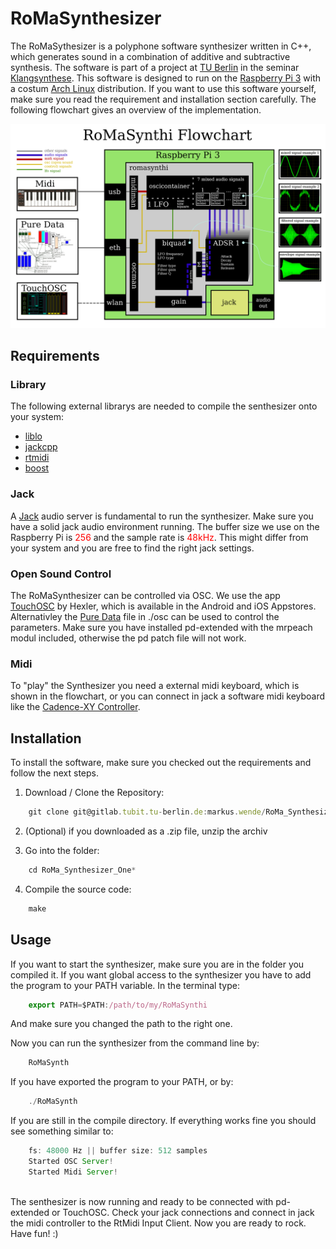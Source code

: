# RoMaSynthesizer
The RoMaSythesizer is a polyphone software synthesizer written in C++, which generates sound 
in a combination of additive and subtractive synthesis. The software is part of 
a project at [TU Berlin](http://www.ak.tu-berlin.de) in the seminar 
[Klangsynthese](https://gitlab.tubit.tu-berlin.de/henrikvoncoler/Klangsynthese_PI). 
This software is designed to run on the [Raspberry Pi 3](https://www.raspberrypi.org/products/raspberry-pi-3-model-b/) 
with a costum [Arch Linux](https://www.archlinux.org/) distribution. If you want
to use this software yourself, make sure you read the requirement and installation 
section carefully. The following flowchart gives an overview of the implementation.

<p align="center">
    <img src="./Flowchart.png" width="800">
</p>

## Requirements
### Library
The following external librarys are needed to compile the senthesizer onto your 
system:  
* [liblo](http://liblo.sourceforge.net/)
* [jackcpp](https://github.com/x37v/jackcpp)
* [rtmidi](https://www.music.mcgill.ca/~gary/rtmidi/index.html#download)
* [boost](http://www.boost.org/)

### Jack
A [Jack](http://www.jackaudio.org/) audio server is fundamental to run the 
synthesizer. Make sure you have a solid jack audio environment running. The 
buffer size we use on the Raspberry Pi is <span style="color:red">256</span> 
and the sample rate is <span style="color:red">48kHz</span>. This might differ 
from your system and you are free to find the right jack settings.

### Open Sound Control
The RoMaSynthesizer can be controlled via OSC. We use the app [TouchOSC](https://hexler.net/software/touchosc) by 
Hexler, which is available in the Android and iOS Appstores.
Alternativley the [Pure Data](https://puredata.info/downloads/pd-extended) file in ./osc can be used to control the parameters. 
Make sure you have installed pd-extended with the mrpeach modul included, otherwise 
the pd patch file will not work.

### Midi
To "play" the Synthesizer you need a external midi keyboard, which is shown in 
the flowchart, or you can connect in jack a software midi keyboard like the 
[Cadence-XY Controller](http://kxstudio.linuxaudio.org/Applications:Cadence-XYController).

## Installation
To install the software, make sure you checked out the requirements and follow the 
next steps.

1. Download / Clone the Repository:

```javascript
    git clone git@gitlab.tubit.tu-berlin.de:markus.wende/RoMa_Synthesizer_One.git
```
2. (Optional) if you downloaded as a .zip file, unzip the archiv

3. Go into the folder:

```javascript
    cd RoMa_Synthesizer_One*
```
4. Compile the source code:

```javascript
    make
```

## Usage
If you want to start the synthesizer, make sure you are in the folder you 
compiled it. If you want global access to the synthesizer you have to add the 
program to your PATH variable. In the terminal type: 
```javascript
    export PATH=$PATH:/path/to/my/RoMaSynthi
```
And make sure you changed the path to the right one. 

Now you can run the synthesizer from the command line by:

```javascript
    RoMaSynth
```

If you have exported the program to your PATH, or by:

```javascript
    ./RoMaSynth
```

If you are still in the compile directory. If everything works fine you should 
see something similar to:

```javascript
    fs: 48000 Hz || buffer size: 512 samples
    Started OSC Server!
    Started Midi Server!
    
```

The senthesizer is now running and ready to be connected with pd-extended 
or TouchOSC. Check your jack connections and connect in jack the midi controller 
to the RtMidi Input Client. Now you are ready to rock. Have fun! :)